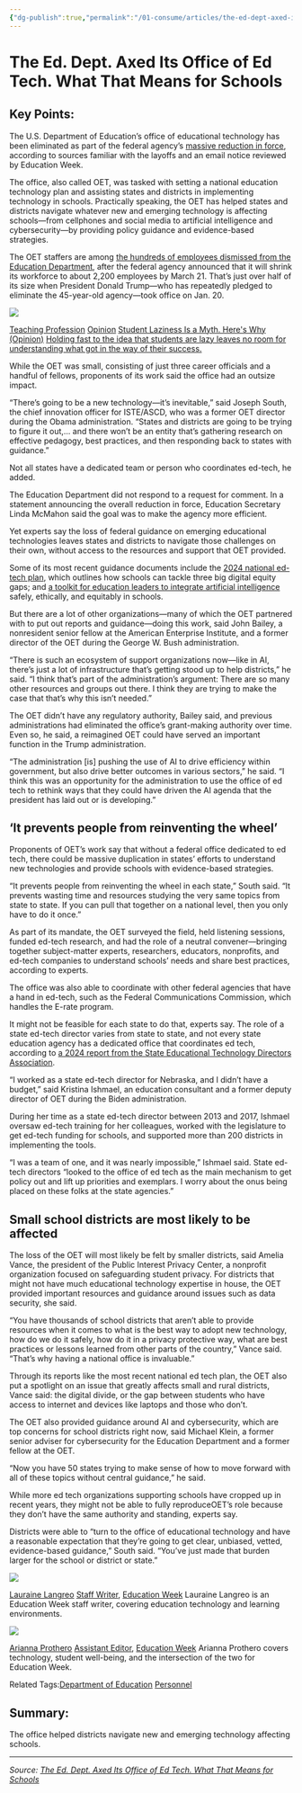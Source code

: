 ```yaml
---
{"dg-publish":true,"permalink":"/01-consume/articles/the-ed-dept-axed-its-office-of-ed-tech-what-that-means-for-schools/","title":"The Ed. Dept. Axed Its Office of Ed Tech. What That Means for Schools"}
---
```



# The Ed. Dept. Axed Its Office of Ed Tech. What That Means for Schools

## Key Points:
The U.S. Department of Education’s office of educational technology has been eliminated as part of the federal agency’s [massive reduction in force](https://www.edweek.org/policy-politics/ed-dept-will-shed-nearly-half-its-staff-in-massive-reduction-under-trump), according to sources familiar with the layoffs and an email notice reviewed by Education Week.

The office, also called OET, was tasked with setting a national education technology plan and assisting states and districts in implementing technology in schools. Practically speaking, the OET has helped states and districts navigate whatever new and emerging technology is affecting schools—from cellphones and social media to artificial intelligence and cybersecurity—by providing policy guidance and evidence-based strategies.

The OET staffers are among [the hundreds of employees dismissed from the Education Department](https://www.edweek.org/policy-politics/civil-rights-research-and-more-whats-hit-hardest-by-massive-ed-dept-cuts/2025/03), after the federal agency announced that it will shrink its workforce to about 2,200 employees by March 21. That’s just over half of its size when President Donald Trump—who has repeatedly pledged to eliminate the 45-year-old agency—took office on Jan. 20.

![](https://epe.brightspotcdn.com/dims4/default/423d4f1/2147483647/strip/true/crop/1478x990+0+0/resize/941x630!/quality/90/?url=https%3A%2F%2Fepe-brightspot.s3.us-east-1.amazonaws.com%2F38%2F55%2F6e610c6d4b348422a061aa6d7cd8%2Fscreen-shot-2024-03-12-at-6-45-38-am.png)

[Teaching Profession](https://www.edweek.org/teaching-learning/teaching-profession) [Opinion](https://www.edweek.org/opinion) [Student Laziness Is a Myth. Here's Why (Opinion)](https://www.edweek.org/teaching-learning/opinion-student-laziness-is-a-myth-heres-why/2024/03) [Holding fast to the idea that students are lazy leaves no room for understanding what got in the way of their success.](https://www.edweek.org/teaching-learning/opinion-student-laziness-is-a-myth-heres-why/2024/03)

While the OET was small, consisting of just three career officials and a handful of fellows, proponents of its work said the office had an outsize impact.

“There’s going to be a new technology—it’s inevitable,” said Joseph South, the chief innovation officer for ISTE/ASCD, who was a former OET director during the Obama administration. “States and districts are going to be trying to figure it out,... and there won’t be an entity that’s gathering research on effective pedagogy, best practices, and then responding back to states with guidance.”

Not all states have a dedicated team or person who coordinates ed-tech, he added.

The Education Department did not respond to a request for comment. In a statement announcing the overall reduction in force, Education Secretary Linda McMahon said the goal was to make the agency more efficient.

Yet experts say the loss of federal guidance on emerging educational technologies leaves states and districts to navigate those challenges on their own, without access to the resources and support that OET provided.

Some of its most recent guidance documents include the [2024 national ed-tech plan](https://www.edweek.org/technology/national-ed-tech-plan-outlines-how-schools-can-tackle-3-big-digital-inequities/2024/01), which outlines how schools can tackle three big digital equity gaps; and [a toolkit for education leaders to integrate artificial intelligence](https://www.edweek.org/technology/need-guidance-on-how-to-avoid-ai-pitfalls-new-resources-aim-to-help-schools/2024/11) safely, ethically, and equitably in schools.

But there are a lot of other organizations—many of which the OET partnered with to put out reports and guidance—doing this work, said John Bailey, a nonresident senior fellow at the American Enterprise Institute, and a former director of the OET during the George W. Bush administration.

“There is such an ecosystem of support organizations now—like in AI, there’s just a lot of infrastructure that’s getting stood up to help districts,” he said. “I think that’s part of the administration’s argument: There are so many other resources and groups out there. I think they are trying to make the case that that’s why this isn’t needed.”

The OET didn’t have any regulatory authority, Bailey said, and previous administrations had eliminated the office’s grant-making authority over time. Even so, he said, a reimagined OET could have served an important function in the Trump administration.

“The administration \[is\] pushing the use of AI to drive efficiency within government, but also drive better outcomes in various sectors,” he said. “I think this was an opportunity for the administration to use the office of ed tech to rethink ways that they could have driven the AI agenda that the president has laid out or is developing.”

## ‘It prevents people from reinventing the wheel’

Proponents of OET’s work say that without a federal office dedicated to ed tech, there could be massive duplication in states’ efforts to understand new technologies and provide schools with evidence-based strategies.

“It prevents people from reinventing the wheel in each state,” South said. “It prevents wasting time and resources studying the very same topics from state to state. If you can pull that together on a national level, then you only have to do it once.”

As part of its mandate, the OET surveyed the field, held listening sessions, funded ed-tech research, and had the role of a neutral convener—bringing together subject-matter experts, researchers, educators, nonprofits, and ed-tech companies to understand schools’ needs and share best practices, according to experts.

The office was also able to coordinate with other federal agencies that have a hand in ed-tech, such as the Federal Communications Commission, which handles the E-rate program.

It might not be feasible for each state to do that, experts say. The role of a state ed-tech director varies from state to state, and not every state education agency has a dedicated office that coordinates ed tech, according to [a 2024 report from the State Educational Technology Directors Association](https://www.setda.org/priorities/state-trends/).

“I worked as a state ed-tech director for Nebraska, and I didn’t have a budget,” said Kristina Ishmael, an education consultant and a former deputy director of OET during the Biden administration.

During her time as a state ed-tech director between 2013 and 2017, Ishmael oversaw ed-tech training for her colleagues, worked with the legislature to get ed-tech funding for schools, and supported more than 200 districts in implementing the tools.

“I was a team of one, and it was nearly impossible,” Ishmael said. State ed-tech directors “looked to the office of ed tech as the main mechanism to get policy out and lift up priorities and exemplars. I worry about the onus being placed on these folks at the state agencies.”

## Small school districts are most likely to be affected

  
The loss of the OET will most likely be felt by smaller districts, said Amelia Vance, the president of the Public Interest Privacy Center, a nonprofit organization focused on safeguarding student privacy. For districts that might not have much educational technology expertise in house, the OET provided important resources and guidance around issues such as data security, she said.

“You have thousands of school districts that aren’t able to provide resources when it comes to what is the best way to adopt new technology, how do we do it safely, how do it in a privacy protective way, what are best practices or lessons learned from other parts of the country,” Vance said. “That’s why having a national office is invaluable.”

Through its reports like the most recent national ed tech plan, the OET also put a spotlight on an issue that greatly affects small and rural districts, Vance said: the digital divide, or the gap between students who have access to internet and devices like laptops and those who don’t.

The OET also provided guidance around AI and cybersecurity, which are top concerns for school districts right now, said Michael Klein, a former senior adviser for cybersecurity for the Education Department and a former fellow at the OET.

“Now you have 50 states trying to make sense of how to move forward with all of these topics without central guidance,” he said.

While more ed tech organizations supporting schools have cropped up in recent years, they might not be able to fully reproduceOET’s role because they don’t have the same authority and standing, experts say.

Districts were able to “turn to the office of educational technology and have a reasonable expectation that they’re going to get clear, unbiased, vetted, evidence-based guidance,” South said. “You’ve just made that burden larger for the school or district or state.”

  ![](https://www.edweek.org/policy-politics/the-ed-dept-axed-its-office-of-ed-tech-what-that-means-for-schools/2025/)

[Lauraine Langreo](https://www.edweek.org/by/lauraine-langreo) [Staff Writer](https://www.edweek.org/by/lauraine-langreo), [Education Week](https://www.edweek.org/by/lauraine-langreo) Lauraine Langreo is an Education Week staff writer, covering education technology and learning environments.

  ![](https://www.edweek.org/policy-politics/the-ed-dept-axed-its-office-of-ed-tech-what-that-means-for-schools/2025/)

[Arianna Prothero](https://www.edweek.org/by/arianna-prothero) [Assistant Editor](https://www.edweek.org/by/arianna-prothero), [Education Week](https://www.edweek.org/by/arianna-prothero) Arianna Prothero covers technology, student well-being, and the intersection of the two for Education Week.

Related Tags:[Department of Education](https://www.edweek.org/department-of-education) [Personnel](https://www.edweek.org/personnel)

## Summary:
The office helped districts navigate new and emerging technology affecting schools.

---

*Source: [The Ed. Dept. Axed Its Office of Ed Tech. What That Means for Schools](https://www.edweek.org/policy-politics/the-ed-dept-axed-its-office-of-ed-tech-what-that-means-for-schools/2025/03?mc_cid=46be4801d2&mc_eid=b55dc92a1e)*

